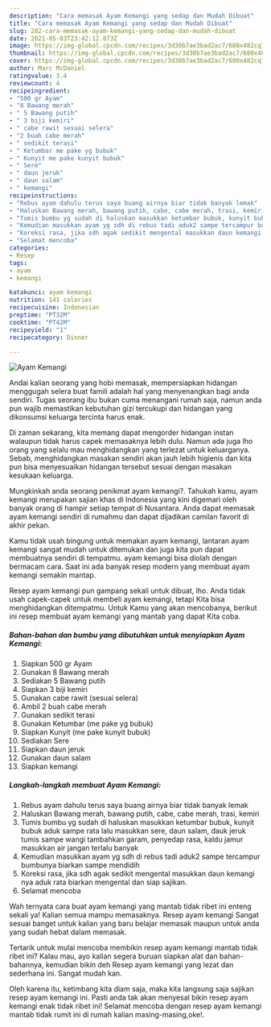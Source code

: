 ```yaml
---
description: "Cara memasak Ayam Kemangi yang sedap dan Mudah Dibuat"
title: "Cara memasak Ayam Kemangi yang sedap dan Mudah Dibuat"
slug: 282-cara-memasak-ayam-kemangi-yang-sedap-dan-mudah-dibuat
date: 2021-05-03T23:42:12.873Z
image: https://img-global.cpcdn.com/recipes/3d30b7ae3bad2ac7/680x482cq70/ayam-kemangi-foto-resep-utama.jpg
thumbnail: https://img-global.cpcdn.com/recipes/3d30b7ae3bad2ac7/680x482cq70/ayam-kemangi-foto-resep-utama.jpg
cover: https://img-global.cpcdn.com/recipes/3d30b7ae3bad2ac7/680x482cq70/ayam-kemangi-foto-resep-utama.jpg
author: Marc McDaniel
ratingvalue: 3.4
reviewcount: 4
recipeingredient:
- "500 gr Ayam"
- "8 Bawang merah"
- " 5 Bawang putih"
- " 3 biji kemiri"
- " cabe rawit sesuai selera"
- "2 buah cabe merah"
- " sedikit terasi"
- " Ketumbar me pake yg bubuk"
- " Kunyit me pake kunyit bubuk"
- " Sere"
- " daun jeruk"
- " daun salam"
- " kemangi"
recipeinstructions:
- "Rebus ayam dahulu terus saya buang airnya biar tidak banyak lemak"
- "Haluskan Bawang merah, bawang putih, cabe, cabe merah, trasi, kemiri"
- "Tumis bumbu yg sudah di haluskan masukkan ketumbar bubuk, kunyit bubuk aduk sampe rata lalu masukkan sere, daun salam, dauk jeruk tumis sampe wangi tambahkan garam, penyedap rasa, kaldu jamur masukkan air jangan terlalu banyak"
- "Kemudian masukkan ayam yg sdh di rebus tadi aduk2 sampe tercampur bumbunya biarkan sampe mendidih"
- "Koreksi rasa, jika sdh agak sedikit mengental masukkan daun kemangi nya aduk rata biarkan mengental dan siap sajikan."
- "Selamat mencoba"
categories:
- Resep
tags:
- ayam
- kemangi

katakunci: ayam kemangi 
nutrition: 141 calories
recipecuisine: Indonesian
preptime: "PT32M"
cooktime: "PT42M"
recipeyield: "1"
recipecategory: Dinner

---
```



![Ayam Kemangi](https://img-global.cpcdn.com/recipes/3d30b7ae3bad2ac7/680x482cq70/ayam-kemangi-foto-resep-utama.jpg)

Andai kalian seorang yang hobi memasak, mempersiapkan hidangan menggugah selera buat famili adalah hal yang menyenangkan bagi anda sendiri. Tugas seorang ibu bukan cuma menangani rumah saja, namun anda pun wajib memastikan kebutuhan gizi tercukupi dan hidangan yang dikonsumsi keluarga tercinta harus enak.

Di zaman  sekarang, kita memang dapat mengorder hidangan instan walaupun tidak harus capek memasaknya lebih dulu. Namun ada juga lho orang yang selalu mau menghidangkan yang terlezat untuk keluarganya. Sebab, menghidangkan masakan sendiri akan jauh lebih higienis dan kita pun bisa menyesuaikan hidangan tersebut sesuai dengan masakan kesukaan keluarga. 



Mungkinkah anda seorang penikmat ayam kemangi?. Tahukah kamu, ayam kemangi merupakan sajian khas di Indonesia yang kini digemari oleh banyak orang di hampir setiap tempat di Nusantara. Anda dapat memasak ayam kemangi sendiri di rumahmu dan dapat dijadikan camilan favorit di akhir pekan.

Kamu tidak usah bingung untuk memakan ayam kemangi, lantaran ayam kemangi sangat mudah untuk ditemukan dan juga kita pun dapat membuatnya sendiri di tempatmu. ayam kemangi bisa diolah dengan bermacam cara. Saat ini ada banyak resep modern yang membuat ayam kemangi semakin mantap.

Resep ayam kemangi pun gampang sekali untuk dibuat, lho. Anda tidak usah capek-capek untuk membeli ayam kemangi, tetapi Kita bisa menghidangkan ditempatmu. Untuk Kamu yang akan mencobanya, berikut ini resep membuat ayam kemangi yang mantab yang dapat Kita coba.

<!--inarticleads1-->

##### Bahan-bahan dan bumbu yang dibutuhkan untuk menyiapkan Ayam Kemangi:

1. Siapkan 500 gr Ayam
1. Gunakan 8 Bawang merah
1. Sediakan  5 Bawang putih
1. Siapkan  3 biji kemiri
1. Gunakan  cabe rawit (sesuai selera)
1. Ambil 2 buah cabe merah
1. Gunakan  sedikit terasi
1. Gunakan  Ketumbar (me pake yg bubuk)
1. Siapkan  Kunyit (me pake kunyit bubuk)
1. Sediakan  Sere
1. Siapkan  daun jeruk
1. Gunakan  daun salam
1. Siapkan  kemangi




<!--inarticleads2-->

##### Langkah-langkah membuat Ayam Kemangi:

1. Rebus ayam dahulu terus saya buang airnya biar tidak banyak lemak
1. Haluskan Bawang merah, bawang putih, cabe, cabe merah, trasi, kemiri
1. Tumis bumbu yg sudah di haluskan masukkan ketumbar bubuk, kunyit bubuk aduk sampe rata lalu masukkan sere, daun salam, dauk jeruk tumis sampe wangi tambahkan garam, penyedap rasa, kaldu jamur masukkan air jangan terlalu banyak
1. Kemudian masukkan ayam yg sdh di rebus tadi aduk2 sampe tercampur bumbunya biarkan sampe mendidih
1. Koreksi rasa, jika sdh agak sedikit mengental masukkan daun kemangi nya aduk rata biarkan mengental dan siap sajikan.
1. Selamat mencoba




Wah ternyata cara buat ayam kemangi yang mantab tidak ribet ini enteng sekali ya! Kalian semua mampu memasaknya. Resep ayam kemangi Sangat sesuai banget untuk kalian yang baru belajar memasak maupun untuk anda yang sudah hebat dalam memasak.

Tertarik untuk mulai mencoba membikin resep ayam kemangi mantab tidak ribet ini? Kalau mau, ayo kalian segera buruan siapkan alat dan bahan-bahannya, kemudian bikin deh Resep ayam kemangi yang lezat dan sederhana ini. Sangat mudah kan. 

Oleh karena itu, ketimbang kita diam saja, maka kita langsung saja sajikan resep ayam kemangi ini. Pasti anda tak akan menyesal bikin resep ayam kemangi enak tidak ribet ini! Selamat mencoba dengan resep ayam kemangi mantab tidak rumit ini di rumah kalian masing-masing,oke!.

